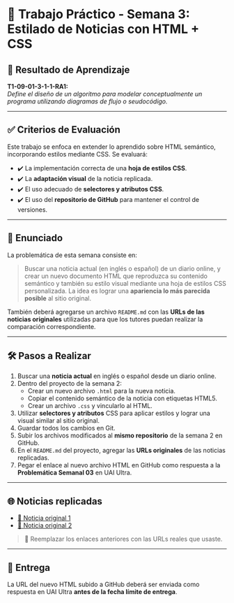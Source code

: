 # 📰 Trabajo Práctico - Semana 3: Estilado de Noticias con HTML + CSS

## 📌 Resultado de Aprendizaje

**T1-09-01-3-1-1-RA1:**  
_Define el diseño de un algoritmo para modelar conceptualmente un programa utilizando diagramas de flujo o seudocódigo._

---

## ✅ Criterios de Evaluación

Este trabajo se enfoca en extender lo aprendido sobre HTML semántico, incorporando estilos mediante CSS. Se evaluará:

- ✔️ La implementación correcta de una **hoja de estilos CSS**.
- ✔️ La **adaptación visual** de la noticia replicada.
- ✔️ El uso adecuado de **selectores y atributos CSS**.
- ✔️ El uso del **repositorio de GitHub** para mantener el control de versiones.

---

## 📝 Enunciado

La problemática de esta semana consiste en:

> Buscar una noticia actual (en inglés o español) de un diario online, y crear un nuevo documento HTML que reproduzca su contenido semántico y también su estilo visual mediante una hoja de estilos CSS personalizada. La idea es lograr una **apariencia lo más parecida posible** al sitio original.

También deberá agregarse un archivo `README.md` con las **URLs de las noticias originales** utilizadas para que los tutores puedan realizar la comparación correspondiente.

---

## 🛠️ Pasos a Realizar

1. Buscar una **noticia actual** en inglés o español desde un diario online.
2. Dentro del proyecto de la semana 2:
   - Crear un nuevo archivo `.html` para la nueva noticia.
   - Copiar el contenido semántico de la noticia con etiquetas HTML5.
   - Crear un archivo `.css` y vincularlo al HTML.
3. Utilizar **selectores y atributos** CSS para aplicar estilos y lograr una visual similar al sitio original.
4. Guardar todos los cambios en Git.
5. Subir los archivos modificados al **mismo repositorio** de la semana 2 en GitHub.
6. En el `README.md` del proyecto, agregar las **URLs originales** de las noticias replicadas.
7. Pegar el enlace al nuevo archivo HTML en GitHub como respuesta a la **Problemática Semanal 03** en UAI Ultra.

---

## 🌐 Noticias replicadas

- [🔗 Noticia original 1](https://ejemplo.com/noticia-original-1)
- [🔗 Noticia original 2](https://ejemplo.com/noticia-original-2)

> 🔁 Reemplazar los enlaces anteriores con las URLs reales que usaste.

---

## 📅 Entrega

La URL del nuevo HTML subido a GitHub deberá ser enviada como respuesta en UAI Ultra **antes de la fecha límite de entrega**.

